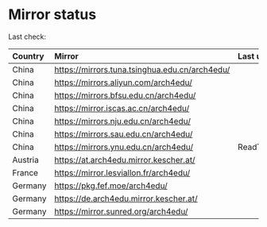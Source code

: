 <script src="./time.js"></script>
# Mirror status
Last check: <script type="text/javascript">localize(1689776201.0376709);</script>

|Country|Mirror|Last update|
|:------|:-----|:----------|
|China|https://mirrors.tuna.tsinghua.edu.cn/arch4edu/|<script type="text/javascript">localize(1689748348);</script>|
|China|https://mirrors.aliyun.com/arch4edu/|<script type="text/javascript">localize(1689662007);</script>|
|China|https://mirrors.bfsu.edu.cn/arch4edu/|<script type="text/javascript">localize(1689705217);</script>|
|China|https://mirror.iscas.ac.cn/arch4edu/|<script type="text/javascript">localize(1689748348);</script>|
|China|https://mirrors.nju.edu.cn/arch4edu/|<script type="text/javascript">localize(1689705217);</script>|
|China|https://mirrors.sau.edu.cn/arch4edu/|<script type="text/javascript">localize(1689748348);</script>|
|China|https://mirrors.ynu.edu.cn/arch4edu/|ReadTimeout|
|Austria|https://at.arch4edu.mirror.kescher.at/|<script type="text/javascript">localize(1689748348);</script>|
|France|https://mirror.lesviallon.fr/arch4edu/|<script type="text/javascript">localize(1689402753);</script>|
|Germany|https://pkg.fef.moe/arch4edu/|<script type="text/javascript">localize(1689748348);</script>|
|Germany|https://de.arch4edu.mirror.kescher.at/|<script type="text/javascript">localize(1689748348);</script>|
|Germany|https://mirror.sunred.org/arch4edu/|<script type="text/javascript">localize(1689748348);</script>|

<script src="./tablefilter/tablefilter.js"></script>
<script src="./table.js"></script>